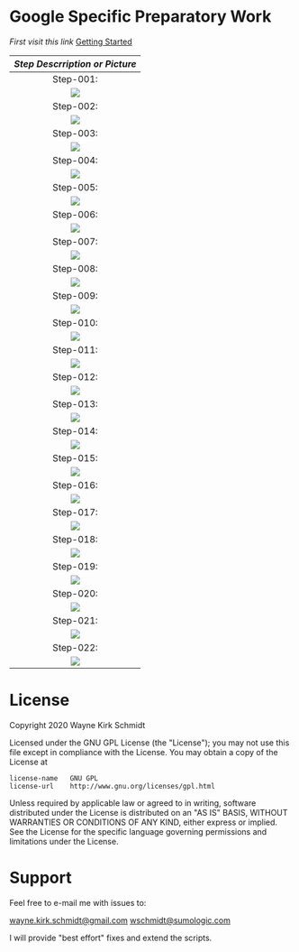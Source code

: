 
Google Specific Preparatory Work
================================

*First visit this link*
[Getting Started](https://support.google.com/googleapi/answer/6158841?hl=en)

| *Step Descrription or Picture*                                                               |
|:--------------------------------------------------------------------------------------------:|
| Step-001:                                                                                    |
| ![](https://github.com/wks-sumo-logic/gpublish/blob/master/doc/pictures/gsetup.step.001.png) |
| Step-002:                                                                                    |
| ![](https://github.com/wks-sumo-logic/gpublish/blob/master/doc/pictures/gsetup.step.002.png) |
| Step-003:                                                                                    |
| ![](https://github.com/wks-sumo-logic/gpublish/blob/master/doc/pictures/gsetup.step.003.png) |
| Step-004:                                                                                    |
| ![](https://github.com/wks-sumo-logic/gpublish/blob/master/doc/pictures/gsetup.step.004.png) |
| Step-005:                                                                                    |
| ![](https://github.com/wks-sumo-logic/gpublish/blob/master/doc/pictures/gsetup.step.005.png) |
| Step-006:                                                                                    |
| ![](https://github.com/wks-sumo-logic/gpublish/blob/master/doc/pictures/gsetup.step.006.png) |
| Step-007:                                                                                    |
| ![](https://github.com/wks-sumo-logic/gpublish/blob/master/doc/pictures/gsetup.step.007.png) |
| Step-008:                                                                                    |
| ![](https://github.com/wks-sumo-logic/gpublish/blob/master/doc/pictures/gsetup.step.008.png) |
| Step-009:                                                                                    |
| ![](https://github.com/wks-sumo-logic/gpublish/blob/master/doc/pictures/gsetup.step.009.png) |
| Step-010:                                                                                    |
| ![](https://github.com/wks-sumo-logic/gpublish/blob/master/doc/pictures/gsetup.step.010.png) |
| Step-011:                                                                                    |
| ![](https://github.com/wks-sumo-logic/gpublish/blob/master/doc/pictures/gsetup.step.011.png) |
| Step-012:                                                                                    |
| ![](https://github.com/wks-sumo-logic/gpublish/blob/master/doc/pictures/gsetup.step.012.png) |
| Step-013:                                                                                    |
| ![](https://github.com/wks-sumo-logic/gpublish/blob/master/doc/pictures/gsetup.step.013.png) |
| Step-014:                                                                                    |
| ![](https://github.com/wks-sumo-logic/gpublish/blob/master/doc/pictures/gsetup.step.014.png) |
| Step-015:                                                                                    |
| ![](https://github.com/wks-sumo-logic/gpublish/blob/master/doc/pictures/gsetup.step.015.png) |
| Step-016:                                                                                    |
| ![](https://github.com/wks-sumo-logic/gpublish/blob/master/doc/pictures/gsetup.step.016.png) |
| Step-017:                                                                                    |
| ![](https://github.com/wks-sumo-logic/gpublish/blob/master/doc/pictures/gsetup.step.017.png) |
| Step-018:                                                                                    |
| ![](https://github.com/wks-sumo-logic/gpublish/blob/master/doc/pictures/gsetup.step.018.png) |
| Step-019:                                                                                    |
| ![](https://github.com/wks-sumo-logic/gpublish/blob/master/doc/pictures/gsetup.step.019.png) |
| Step-020:                                                                                    |
| ![](https://github.com/wks-sumo-logic/gpublish/blob/master/doc/pictures/gsetup.step.020.png) |
| Step-021:                                                                                    |
| ![](https://github.com/wks-sumo-logic/gpublish/blob/master/doc/pictures/gsetup.step.021.png) |
| Step-022:                                                                                    |
| ![](https://github.com/wks-sumo-logic/gpublish/blob/master/doc/pictures/gsetup.step.022.png) |

License
=======

Copyright 2020 Wayne Kirk Schmidt

Licensed under the GNU GPL License (the "License");
you may not use this file except in compliance with the License.
You may obtain a copy of the License at

    license-name   GNU GPL
    license-url    http://www.gnu.org/licenses/gpl.html

Unless required by applicable law or agreed to in writing, software
distributed under the License is distributed on an "AS IS" BASIS,
WITHOUT WARRANTIES OR CONDITIONS OF ANY KIND, either express or implied.
See the License for the specific language governing permissions and
limitations under the License.

Support
=======

Feel free to e-mail me with issues to: 

wayne.kirk.schmidt@gmail.com
wschmidt@sumologic.com

I will provide "best effort" fixes and extend the scripts.
